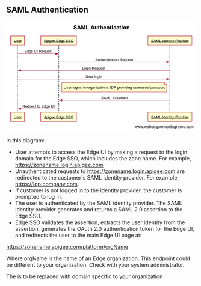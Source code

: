 

## SAML Authentication



<img src="../../saml_v1.png"/>


In this diagram:

- User attempts to access the Edge UI by making a request to the login domain for the Edge SSO, which includes the zone name. For example, https://zonename.login.apigee.com
- Unauthenticated requests to https://zonename.login.apigee.com are redirected to the customer's SAML identity provider. For example, https://idp.company.com.
- If customer is not logged in to the identity provider, the customer is prompted to log in.
- The user is authenticated by the SAML identity provider. The SAML identity provider generates and returns a SAML 2.0 assertion to the Edge SSO.
- Edge SSO validates the assertion, extracts the user identity from the assertion, generates the OAuth 2.0 authentication token for the Edge UI, and redirects the user to the main Edge UI page at:

https://zonename.apigee.com/platform/orgName

Where orgName is the name of an Edge organization. This endpoint could be different to your organization. Check with your system administrator.



The <zonename> is to be replaced with domain specific to your organization 

